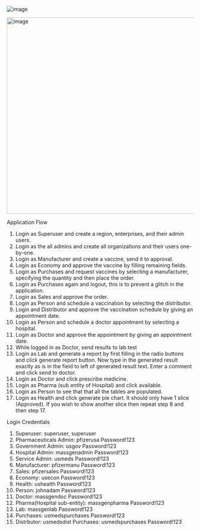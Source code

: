 ![image](https://github.com/arnavvaryani/INFO5100-global-immunization-portal/assets/37153449/d926e833-9752-4c8c-bdea-5724b82fda4a)

<img width="529" alt="image" src="https://github.com/arnavvaryani/INFO5100-global-immunization-portal/assets/37153449/23d2f751-2554-48a0-a0f2-f13440bfabbf">

Application Flow

1. Login as Superuser and create a region, enterprises, and their admin users.
2. Login as the all admins and create all organizations and their users one-by-one.
3. Login as Manufacturer and create a vaccine, send it to approval.
4. Login as Economy and approve the vaccine by filling remaining fields.
5. Login as Purchases and request vaccines by selecting a manufacturer, specifying the quantity and
then place the order.
6. Login as Purchases again and logout, this is to prevent a glitch in the application.
7. Login as Sales and approve the order.
8. Login as Person and schedule a vaccination by selecting the distributor.
9. Login and Distributor and approve the vaccination schedule by giving an appointment date.
10. Login as Person and schedule a doctor appointment by selecting a hospital.
11. Login as Doctor and approve the appointment by giving an appointment date.
12. While logged in as Doctor, send results to lab test
13. Login as Lab and generate a report by first filling in the radio buttons and click generate report
button. Now type in the generated result exactly as is in the field to left of generated result text.
Enter a comment and click send to doctor.
14. Login as Doctor and click prescribe medicine.
15. Login as Pharma (sub entity of Hospital) and click available.
16. Login as Person to see that that all the tables are populated.
17. Login as Health and click generate pie chart. It should only have 1 slice (Approved). If you wish to
show another slice then repeat step 8 and then step 17.

Login Credentials
1. Superuser: superuser, superuser
2. Pharmaceuticals Admin: pfizerusa Password!123
3. Government Admin: usgov Password!123
4. Hospital Admin: massgenadmin Password!123
5. Service Admin: usmeds Password!123
6. Manufacturer: pfizermanu Password!123
7. Sales: pfizersales Password!123
8. Economy: usecon Password!123
9. Health: ushealth Password!123
10. Person: johnadam Password!123
11. Doctor: massgendoc Password!123
12. Pharma(Hospital sub-entity): massgenpharma Password!123
13. Lab: massgenlab Password!123
14. Purchases: usmedspurchases Password!123
15. Distrbutor: usmedsdist Purchases: usmedspurchases Password!123
